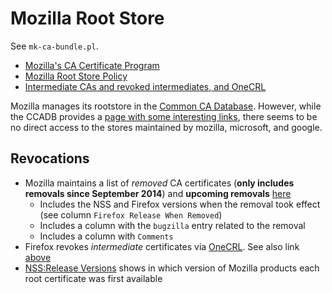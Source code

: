 # Mozilla Root Store

See `mk-ca-bundle.pl`.

* [Mozilla's CA Certificate Program](https://wiki.mozilla.org/CA)
* [Mozilla Root Store Policy](https://www.mozilla.org/en-US/about/governance/policies/security-group/certs/policy/)
* [Intermediate CAs and revoked intermediates, and OneCRL](https://wiki.mozilla.org/CA/Intermediate_Certificates)

Mozilla manages its rootstore in the [Common CA Database](https://ccadb.org/). However, while the CCADB provides a [page with some interesting links](https://ccadb.org/resources), there seems to be no direct access to the stores maintained by mozilla, microsoft, and google.

## Revocations

* Mozilla maintains a list of *removed* CA certificates (**only includes removals since September 2014**) and **upcoming removals** [here](https://wiki.mozilla.org/CA/Removed_Certificates)
    * Includes the NSS and Firefox versions when the removal took effect (see column `Firefox Release When Removed`)
    * Includes a column with the `bugzilla` entry related to the removal
    * Includes a column with `Comments`
* Firefox revokes *intermediate* certificates via [OneCRL](https://blog.mozilla.org/security/2015/03/03/revoking-intermediate-certificates-introducing-onecrl/). See also link [above]((https://wiki.mozilla.org/CA/Intermediate_Certificates))
* [NSS:Release Versions](https://wiki.mozilla.org/NSS:Release_Versions) shows in which version of Mozilla products each root certificate was first available

